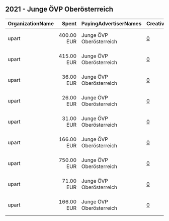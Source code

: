 ## 2021 - Junge ÖVP Oberösterreich 
|OrganizationName|Spent|PayingAdvertiserNames|CreativeUrls|Impressions|Genders|AgeBrackets|CountryCodes|BillingAddresses|CandidateBallotInformation|
|:---|---:|:---|:---|---:|:---|:---|:---|:---|:---|
|upart|400.00 EUR|Junge ÖVP Oberösterreich|[0](https://www.snap.com/political-ads/asset/34230a411206e2fde9afa5be22bff5ba74848fc31c46815b7997aa670070ba6f?mediaType=png)|283,276|||austria|"Obere Donaulände 7,Linz,4020,AT"||
|upart|415.00 EUR|Junge ÖVP Oberösterreich|[0](https://www.snap.com/political-ads/asset/e56078b4edb4fbc1e352f309c1b4f490ca13e7770ff54b592941bb7f052448a1?mediaType=jpeg)|187,265||16-22|austria|"Obere Donaulände 7,Linz,4020,AT"||
|upart|36.00 EUR|Junge ÖVP Oberösterreich|[0](https://www.snap.com/political-ads/asset/b8e0ebea3a966d1411bdcac02452fc12ef6cb621edf63e232b474ab467f7c559?mediaType=mp4)|4,224||16-22|austria|"Obere Donaulände 7,Linz,4020,AT"||
|upart|26.00 EUR|Junge ÖVP Oberösterreich|[0](https://www.snap.com/political-ads/asset/5bac439e2dbe42c4baca7f125ad038af4eaefe991657b7cef3167562bb6496bb?mediaType=mp4)|3,090||16-22|austria|"Obere Donaulände 7,Linz,4020,AT"||
|upart|31.00 EUR|Junge ÖVP Oberösterreich|[0](https://www.snap.com/political-ads/asset/9dfbe9f3d064743c5e57afb8b2d31656ba5c4de0519f883c0e847f923b39c2e8?mediaType=mp4)|3,653||16-22|austria|"Obere Donaulände 7,Linz,4020,AT"||
|upart|166.00 EUR|Junge ÖVP Oberösterreich|[0](https://www.snap.com/political-ads/asset/31c35661d2d70c1d07cd7a4b94803c1bbbd047dd059829bb3028947810e62212?mediaType=mp4)|181,845||16-22|austria|"Obere Donaulände 7,Linz,4020,AT"||
|upart|750.00 EUR|Junge ÖVP Oberösterreich|[0](https://www.snap.com/political-ads/asset/f7e9cde6851759e73ee7b2fb14e63b04c7c830574bee79bdc8c0811a4cefc9a7?mediaType=jpg)|399,338||16-22|austria|"Obere Donaulände 7,Linz,4020,AT"||
|upart|71.00 EUR|Junge ÖVP Oberösterreich|[0](https://www.snap.com/political-ads/asset/257b5534b913c40bee39a8163d53c36b71f567f9343cd6011005df8fa07a8785?mediaType=mp4)|8,080||16-22|austria|"Obere Donaulände 7,Linz,4020,AT"||
|upart|166.00 EUR|Junge ÖVP Oberösterreich|[0](https://www.snap.com/political-ads/asset/b6f8fe67fe8236ae16f8515d4631783b94808667e0e51646eb34209560239821?mediaType=mp4)|180,120||16-22|austria|"Obere Donaulände 7,Linz,4020,AT"||
